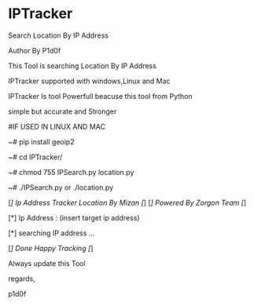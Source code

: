 # IPTracker
Search Location By IP Address

Author By P1d0f

This Tool is searching Location By IP Address 

IPTracker supported with windows,Linux and Mac 

IPTracker Is tool Powerfull beacuse this tool from Python

simple but accurate and Stronger 

#IF USED IN LINUX AND MAC 

~# pip install geoip2

~# cd IPTracker/

~# chmod 755 IPSearch.py location.py

~# ./IPSearch.py or ./location.py

[*] Ip Address Tracker Location By Mizan [*] 
[*] Powered By Zorgon Team 		 [*]

[*] Ip Address : (insert target ip address) 

[*] searching IP address ...

[*] Done Happy Tracking [*] 


Always update this Tool 

regards,

p1d0f
